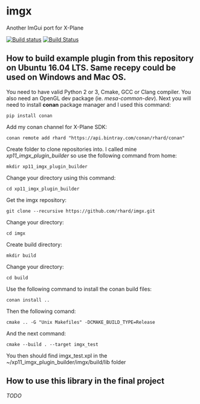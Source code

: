 # imgx

Another ImGui port for X-Plane

[![Build status](https://ci.appveyor.com/api/projects/status/5j47wbf9tibufse8?svg=true)](https://ci.appveyor.com/project/rhard/imgx)
[![Build Status](https://travis-ci.org/rhard/imgx.svg?branch=master)](https://travis-ci.org/rhard/imgx)

## How to build example plugin from this repository on Ubuntu 16.04 LTS. Same recepy could be used on Windows and Mac OS.

You need to have valid Python 2 or 3, Cmake, GCC or Clang compiler. You also need an OpenGL dev package (ie. *mesa-common-dev*).
Next you will need to install **conan** package manager and I used this command:

```pip install conan```

Add my conan channel for X-Plane SDK:

```conan remote add rhard "https://api.bintray.com/conan/rhard/conan"```

Create folder to clone repositories into. I called mine *xp11_imgx_plugin_builder* so use the following command from home:

```mkdir xp11_imgx_plugin_builder```

Change your directory using this command:

```cd xp11_imgx_plugin_builder```

Get the imgx repository:

```git clone --recursive https://github.com/rhard/imgx.git```

Change your directory:

```cd imgx```

Create build directory:

```mkdir build```

Change your directory:

```cd build```

Use the following command to install the conan build files:

```conan install ..```

Then the following comand:

```cmake .. -G "Unix Makefiles" -DCMAKE_BUILD_TYPE=Release```

And the next command:

```cmake --build . --target imgx_test```

You then should find imgx_test.xpl in the ~/xp11_imgx_plugin_builder/imgx/build/lib folder

## How to use this library in the final project

*TODO*




